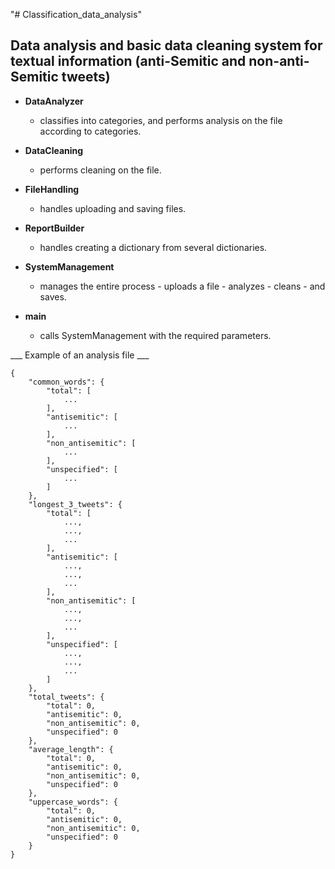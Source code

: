 "# Classification_data_analysis" 

## Data analysis and basic data cleaning system for textual information (anti-Semitic and non-anti-Semitic tweets)

* **DataAnalyzer**
     - classifies into categories, and performs analysis on the file according to categories.

* **DataCleaning**
    - performs cleaning on the file.

* **FileHandling**
    - handles uploading and saving files.

* **ReportBuilder**
    - handles creating a dictionary from several dictionaries.

* **SystemManagement**
    - manages the entire process - uploads a file - analyzes - cleans - and saves.

* **main**
    - calls SystemManagement with the required parameters.


___ Example of an analysis file ___
```
{
    "common_words": {
        "total": [
            ...
        ],
        "antisemitic": [
            ...
        ],
        "non_antisemitic": [
            ...
        ],
        "unspecified": [
            ...
        ]
    },
    "longest_3_tweets": {
        "total": [
            ...,
            ...,
            ...
        ],
        "antisemitic": [
            ...,
            ...,
            ...
        ],
        "non_antisemitic": [
            ...,
            ...,
            ...
        ],
        "unspecified": [
            ...,
            ...,
            ...
        ]
    },
    "total_tweets": {
        "total": 0,
        "antisemitic": 0,
        "non_antisemitic": 0,
        "unspecified": 0
    },
    "average_length": {
        "total": 0,
        "antisemitic": 0,
        "non_antisemitic": 0,
        "unspecified": 0
    },
    "uppercase_words": {
        "total": 0,
        "antisemitic": 0,
        "non_antisemitic": 0,
        "unspecified": 0
    }
}
```